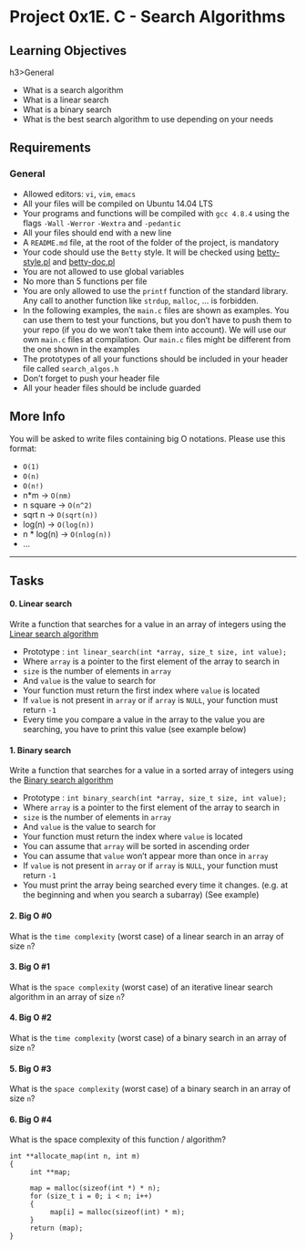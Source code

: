 <h1 class="gap">Project 0x1E. C - Search Algorithms</h1>

<h2>Learning Objectives</h2>
h3>General</h3>

<ul>
<li>What is a search algorithm</li>
<li>What is a linear search</li>
<li>What is a binary search</li>
<li>What is the best search algorithm to use depending on your needs</li>
</ul>

<h2>Requirements</h2>

<h3>General</h3>

<ul>
<li>Allowed editors: <code>vi</code>, <code>vim</code>, <code>emacs</code></li>
<li>All your files will be compiled on Ubuntu 14.04 LTS</li>
<li>Your programs and functions will be compiled with <code>gcc 4.8.4</code> using the flags <code>-Wall</code> <code>-Werror</code> <code>-Wextra</code> and <code>-pedantic</code></li>
<li>All your files should end with a new line</li>
<li>A <code>README.md</code> file, at the root of the folder of the project, is mandatory</li>
<li>Your code should use the <code>Betty</code> style. It will be checked using <a href="https://github.com/holbertonschool/Betty/blob/master/betty-style.pl" title="betty-style.pl" target="_blank">betty-style.pl</a> and <a href="https://github.com/holbertonschool/Betty/blob/master/betty-doc.pl" title="betty-doc.pl" target="_blank">betty-doc.pl</a></li>
<li>You are not allowed to use global variables</li>
<li>No more than 5 functions per file</li>
<li>You are only allowed to use the <code>printf</code> function of the standard library. Any call to another function like <code>strdup</code>, <code>malloc</code>, &hellip; is forbidden.</li>
<li>In the following examples, the <code>main.c</code> files are shown as examples. You can use them to test your functions, but you don&rsquo;t have to push them to your repo (if you do we won&rsquo;t take them into account). We will use our own <code>main.c</code> files at compilation. Our <code>main.c</code> files might be different from the one shown in the examples</li>
<li>The prototypes of all your functions should be included in your header file called <code>search_algos.h</code></li>
<li>Don&rsquo;t forget to push your header file</li>
<li>All your header files should be include guarded</li>
</ul>

<h2>More Info</h2>

<p>You will be asked to write files containing big O notations. Please use this format:</p>

<ul>
<li><code>O(1)</code></li>
<li><code>O(n)</code></li>
<li><code>O(n!)</code></li>
<li>n*m -&gt; <code>O(nm)</code></li>
<li>n square -&gt; <code>O(n^2)</code></li>
<li>sqrt n -&gt; <code>O(sqrt(n))</code></li>
<li>log(n) -&gt; <code>O(log(n))</code></li>
<li>n * log(n) -&gt; <code>O(nlog(n))</code></li>
<li>&hellip;</li>
</ul>


<hr class="gap">
<h2 class="gap">Tasks</h2>

  <h4 class="task">
    0. Linear search
</h4>
<p>Write a function that searches for a value in an array of integers using the <a href="/rltoken/60Mr-aRkqqgLCHEF9HZ64A" title="Linear search algorithm" target="_blank">Linear search algorithm</a></p>

<ul>
<li>Prototype : <code>int linear_search(int *array, size_t size, int value);</code></li>
<li>Where <code>array</code> is a pointer to the first element of the array to search in</li>
<li><code>size</code> is the number of elements in <code>array</code></li>
<li>And <code>value</code> is the value to search for</li>
<li>Your function must return the first index where <code>value</code> is located</li>
<li>If <code>value</code> is not present in <code>array</code> or if <code>array</code> is <code>NULL</code>, your function must return <code>-1</code></li>
<li>Every time you compare a value in the array to the value you are searching, you have to print this value (see example below)</li>
</ul>


 <h4 class="task">
    1. Binary search
</h4>
<p>Write a function that searches for a value in a sorted array of integers using the <a href="/rltoken/WyWx1D9mcUcAwpEA2ifkeQ" title="Binary search algorithm" target="_blank">Binary search algorithm</a></p>

<ul>
<li>Prototype : <code>int binary_search(int *array, size_t size, int value);</code></li>
<li>Where <code>array</code> is a pointer to the first element of the array to search in</li>
<li><code>size</code> is the number of elements in <code>array</code></li>
<li>And <code>value</code> is the value to search for</li>
<li>Your function must return the index where <code>value</code> is located</li>
<li>You can assume that <code>array</code> will be sorted in ascending order</li>
<li>You can assume that <code>value</code> won&rsquo;t appear more than once in <code>array</code></li>
<li>If <code>value</code> is not present in <code>array</code> or if <code>array</code> is <code>NULL</code>, your function must return <code>-1</code></li>
<li>You must print the array being searched every time it changes. (e.g. at the beginning and when you search a subarray) (See example)</li>
</ul>

 <h4 class="task">
    2. Big O #0
</h4>
<p>What is the <code>time complexity</code> (worst case) of a linear search in an array of size <code>n</code>?</p>


<h4 class="task">
    3. Big O #1
</h4>
<p>What is the <code>space complexity</code> (worst case) of an iterative linear search algorithm in an array of size <code>n</code>?</p>

  <h4 class="task">
    4. Big O #2
</h4>
 <p>What is the <code>time complexity</code> (worst case) of a binary search in an array of size <code>n</code>?</p>

  <h4 class="task">
    5. Big O #3
</h4>
<p>What is the <code>space complexity</code> (worst case) of a binary search in an array of size <code>n</code>?</p>

 <h4 class="task">
    6. Big O #4
</h4>
 <p>What is the space complexity of this function / algorithm?</p>

<pre><code>int **allocate_map(int n, int m)
{
     int **map;

     map = malloc(sizeof(int *) * n);
     for (size_t i = 0; i &lt; n; i++)
     {
          map[i] = malloc(sizeof(int) * m);
     }
     return (map);
}
</code></pre>